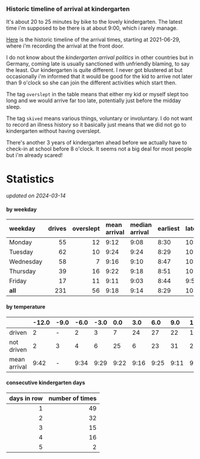 ### Historic timeline of arrival at kindergarten

It's about 20 to 25 minutes by bike to the lovely kindergarten. 
The latest time i'm supposed to be there is at about 9:00, 
which i rarely manage. 

[Here](times.csv) is the historic timeline of the arrival times, starting
at 2021-06-29, where i'm recording the arrival at the front door.

I do not know about the *kindergarten arrival politics* in other
countries but in Germany, coming late is usually sanctioned 
with unfriendly blaming, to say the least. Our kindergarten is quite
different. I never got blustered at but occasionally i'm informed
that it would be good for the kid to arrive not later than 9 o'clock
so she can join the different activities which start then. 

The tag `overslept` in the table means that either my kid or myself
slept too long and we would arrive far too late, potentially just
before the midday sleep.

The tag `skived` means various things, voluntary or involuntary. I 
do not want to record an illness history so it basically just means
that we did not go to kindergarten without having overslept.

There's another 3 years of kindergarten ahead before we actually 
have to check-in at school before 8 o'clock. It seems not a big deal
for most people but i'm already scared!


# Statistics

*updated on 2024-03-14*

#### by weekday

| weekday   |   drives |   overslept | mean arrival   | median arrival   | earliest   | latest   |
|:----------|---------:|------------:|:---------------|:-----------------|:-----------|:---------|
| Monday    |       55 |          12 | 9:12           | 9:08             | 8:30       | 10:14    |
| Tuesday   |       62 |          10 | 9:24           | 9:24             | 8:29       | 10:20    |
| Wednesday |       58 |           7 | 9:16           | 9:10             | 8:47       | 10:26    |
| Thursday  |       39 |          16 | 9:22           | 9:18             | 8:51       | 10:32    |
| Friday    |       17 |          11 | 9:11           | 9:03             | 8:44       | 9:56     |
| **all**   |      231 |          56 | 9:18           | 9:14             | 8:29       | 10:32    |

#### by temperature

|              | -12.0   | -9.0   | -6.0   | -3.0   | 0.0   | 3.0   | 6.0   | 9.0   | 12.0   | 15.0   | 18.0   | 21.0   | 24.0   |
|:-------------|:--------|:-------|:-------|:-------|:------|:------|:------|:------|:-------|:-------|:-------|:-------|:-------|
| driven       | 2       | -      | 2      | 3      | 7     | 24    | 27    | 22    | 19     | 13     | 5      | 4      | 2      |
| not driven   | 2       | 3      | 4      | 6      | 25    | 6     | 23    | 31    | 25     | 13     | 14     | 6      | 3      |
| mean arrival | 9:42    | -      | 9:34   | 9:29   | 9:22  | 9:16  | 9:25  | 9:11  | 9:15   | 9:42   | 9:49   | 9:28   | 9:39   |

#### consecutive kindergarten days

|   days in row |   number of times |
|--------------:|------------------:|
|             1 |                49 |
|             2 |                32 |
|             3 |                15 |
|             4 |                16 |
|             5 |                 2 |

